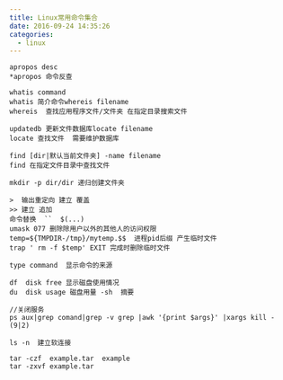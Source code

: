 ```yaml
---
title: Linux常用命令集合
date: 2016-09-24 14:35:26
categories:
  - linux
---
```



	apropos desc
	*apropos 命令反查

	whatis command
	whatis 简介命令whereis filename
	whereis  查找应用程序文件/文件夹 在指定目录搜索文件

	updatedb 更新文件数据库locate filename
	locate 查找文件  需要维护数据库

	find [dir|默认当前文件夹] -name filename
	find 在指定文件目录中查找文件
<!--more-->
	mkdir -p dir/dir 递归创建文件夹

	>  输出重定向 建立 覆盖
	>> 建立 追加
	命令替换  ``  $(...)
	umask 077 删除除用户以外的其他人的访问权限
	temp=${TMPDIR-/tmp}/mytemp.$$  进程pid后缀 产生临时文件
	trap ' rm -f $temp' EXIT 完成时删除临时文件

	type command  显示命令的来源

	df  disk free 显示磁盘使用情况
	du  disk usage 磁盘用量 -sh  摘要

	//关闭服务
	ps aux|grep comand|grep -v grep |awk '{print $args}' |xargs kill -(9|2)

	ls -n  建立软连接

	tar -czf  example.tar  example  
	tar -zxvf example.tar